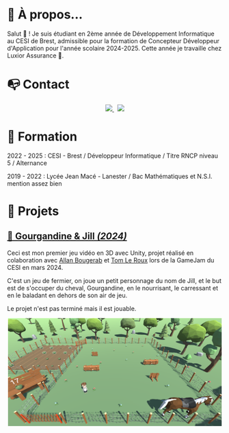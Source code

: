 # 👦 À propos...

Salut 👋 ! Je suis étudiant en 2ème année de Développement Informatique au CESI de Brest, admissible pour la formation de Concepteur Développeur d'Application pour l'année scolaire 2024-2025.
Cette année je travaille chez Luxior Assurance 🏢.


# 📭 Contact

<p align="center">
	<a href="https://www.linkedin.com/in/eloic-lesellier/">
		<img src="https://img.shields.io/badge/-LINKEDIN-0077B5?style=for-the-badge&logo=linkedin&logoColor=white">
	</a>	
	<span>&nbsp;</span>
	<a href="mailto:eloic.lesellier@gmail.com">
		<img src="https://img.shields.io/badge/-GMAIL-D14836?style=for-the-badge&logo=gmail&logoColor=white">
	</a>
</p>

# 🏫 Formation

2022 - 2025 : CESI - Brest / Développeur Informatique / Titre RNCP niveau 5 / Alternance

2019 - 2022 : Lycée Jean Macé - Lanester / Bac Mathématiques et N.S.I. mention assez bien

# 📂 Projets

## [🐎 Gourgandine & Jill *(2024)*](https://github.com/apersis/Gourgandine-Jill)

Ceci est mon premier jeu vidéo en 3D avec Unity, projet réalisé en colaboration avec [Allan Bougerab](https://github.com/AllanHyr) et [Tom Le Roux](https://github.com/LeRouxTom) lors de la GameJam du CESI en mars 2024.

C'est un jeu de fermier, on joue un petit personnage du nom de Jill, et le but est de s'occuper du cheval, Gourgandine, en le nourrisant, le carressant et en le baladant en dehors de son air de jeu.

Le projet n'est pas terminé mais il est jouable.

<p align="center">
	<a href="https://github.com/apersis/Gourgandine-Jill"><img src="https://github.com/apersis/Gourgandine-Jill/blob/main/Miniature.PNG?raw=true" width="500"></a>
</p>

<br>


<!--
**apersis/apersis** is a ✨ _special_ ✨ repository because its `README.md` (this file) appears on your GitHub profile.

Here are some ideas to get you started:

- 🔭 I’m currently working on ...
- 🌱 I’m currently learning ...
- 👯 I’m looking to collaborate on ...
- 🤔 I’m looking for help with ...
- 💬 Ask me about ...
- 📫 How to reach me: ...
- 😄 Pronouns: ...
- ⚡ Fun fact: ...
-->
